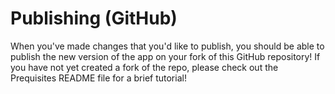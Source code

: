 # Publishing (GitHub)
When you've made changes that you'd like to publish, you should be able to publish the new version of the app on your fork of this GitHub repository! If you have not yet created a fork of the repo, please check out the Prequisites README file for a brief tutorial!
